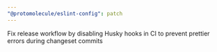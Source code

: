 ```yaml
---
"@protomolecule/eslint-config": patch
---
```


Fix release workflow by disabling Husky hooks in CI to prevent prettier errors during changeset commits
